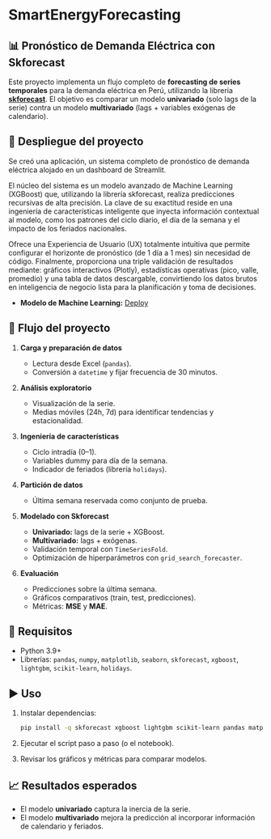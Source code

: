 # SmartEnergyForecasting
## 📊 Pronóstico de Demanda Eléctrica con Skforecast

Este proyecto implementa un flujo completo de **forecasting de series temporales** para la demanda eléctrica en Perú, utilizando la librería [**skforecast**](https://skforecast.org/). El objetivo es comparar un modelo **univariado** (solo lags de la serie) contra un modelo **multivariado** (lags + variables exógenas de calendario).

## 🤖 Despliegue del proyecto 

Se creó una aplicación, un sistema completo de pronóstico de demanda eléctrica alojado en un dashboard de Streamlit.

El núcleo del sistema es un modelo avanzado de Machine Learning (XGBoost) que, utilizando la librería skforecast, realiza predicciones recursivas de alta precisión. La clave de su exactitud reside en una ingeniería de características inteligente que inyecta información contextual al modelo, como los patrones del ciclo diario, el día de la semana y el impacto de los feriados nacionales.

Ofrece una Experiencia de Usuario (UX) totalmente intuitiva que permite configurar el horizonte de pronóstico (de 1 día a 1 mes) sin necesidad de código. Finalmente, proporciona una triple validación de resultados mediante: gráficos interactivos (Plotly), estadísticas operativas (pico, valle, promedio) y una tabla de datos descargable, convirtiendo los datos brutos en inteligencia de negocio lista para la planificación y toma de decisiones.

- **Modelo de Machine Learning:** [Deploy](https://redsmartenergyforecasting-bzadnqof3sjqbbya7dqiuc.streamlit.app//)

## 🚀 Flujo del proyecto

1. **Carga y preparación de datos**

   * Lectura desde Excel (`pandas`).
   * Conversión a `datetime` y fijar frecuencia de 30 minutos.

2. **Análisis exploratorio**

   * Visualización de la serie.
   * Medias móviles (24h, 7d) para identificar tendencias y estacionalidad.

3. **Ingeniería de características**

   * Ciclo intradía (0–1).
   * Variables dummy para día de la semana.
   * Indicador de feriados (librería `holidays`).

4. **Partición de datos**

   * Última semana reservada como conjunto de prueba.

5. **Modelado con Skforecast**

   * **Univariado:** lags de la serie + XGBoost.
   * **Multivariado:** lags + exógenas.
   * Validación temporal con `TimeSeriesFold`.
   * Optimización de hiperparámetros con `grid_search_forecaster`.

6. **Evaluación**

   * Predicciones sobre la última semana.
   * Gráficos comparativos (train, test, predicciones).
   * Métricas: **MSE** y **MAE**.

## 📌 Requisitos

* Python 3.9+
* Librerías: `pandas`, `numpy`, `matplotlib`, `seaborn`, `skforecast`, `xgboost`, `lightgbm`, `scikit-learn`, `holidays`.

## ▶️ Uso

1. Instalar dependencias:

   ```bash
   pip install -q skforecast xgboost lightgbm scikit-learn pandas matplotlib seaborn holidays
   ```
2. Ejecutar el script paso a paso (o el notebook).
3. Revisar los gráficos y métricas para comparar modelos.

## 📈 Resultados esperados

* El modelo **univariado** captura la inercia de la serie.
* El modelo **multivariado** mejora la predicción al incorporar información de calendario y feriados.

